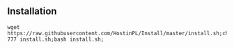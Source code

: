 ## Installation

```
wget https://raw.githubusercontent.com/HostinPL/Install/master/install.sh;chmod 777 install.sh;bash install.sh;
```
